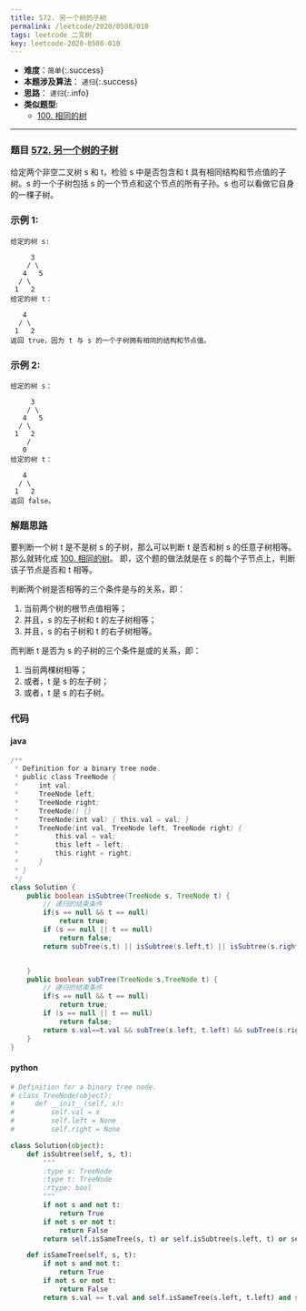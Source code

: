 ```yaml
---
title: 572. 另一个树的子树
permalink: /leetcode/2020/0508/010
tags: leetcode 二叉树
key: leetcode-2020-0508-010
---
```

- __难度__：`简单`{:.success}
- __本题涉及算法__： `递归`{:.success}
- __思路__：  `递归`{:.info}
- __类似题型__:
  - [100. 相同的树](/leetcode/2020/0508/011)

---

### 题目 [572. 另一个树的子树](https://leetcode-cn.com/problems/subtree-of-another-tree/)
给定两个非空二叉树 s 和 t，检验 s 中是否包含和 t 具有相同结构和节点值的子树。s 的一个子树包括 s 的一个节点和这个节点的所有子孙。s 也可以看做它自身的一棵子树。

### 示例 1:
```
给定的树 s:

     3
    / \
   4   5
  / \
 1   2
给定的树 t：

   4
  / \
 1   2
返回 true，因为 t 与 s 的一个子树拥有相同的结构和节点值。
```
### 示例 2:
```
给定的树 s：

     3
    / \
   4   5
  / \
 1   2
    /
   0
给定的树 t：

   4
  / \
 1   2
返回 false。
```



### 解题思路
要判断一个树 t 是不是树 s 的子树，那么可以判断 t 是否和树 s 的任意子树相等。那么就转化成 [100. 相同的树](/leetcode/2020/0508/011)。
即，这个题的做法就是在 s 的每个子节点上，判断该子节点是否和 t 相等。

判断两个树是否相等的三个条件是与的关系，即：

1. 当前两个树的根节点值相等；
2. 并且，s 的左子树和 t 的左子树相等；
3. 并且，s 的右子树和 t 的右子树相等。

而判断 t 是否为 s 的子树的三个条件是或的关系，即：

1. 当前两棵树相等；
2. 或者，t 是 s 的左子树；
3. 或者，t 是 s 的右子树。


### 代码
#### java
```java
/**
 * Definition for a binary tree node.
 * public class TreeNode {
 *     int val;
 *     TreeNode left;
 *     TreeNode right;
 *     TreeNode() {}
 *     TreeNode(int val) { this.val = val; }
 *     TreeNode(int val, TreeNode left, TreeNode right) {
 *         this.val = val;
 *         this.left = left;
 *         this.right = right;
 *     }
 * }
 */
class Solution {
    public boolean isSubtree(TreeNode s, TreeNode t) {
        // 递归的结束条件
        if(s == null && t == null)
            return true;
        if (s == null || t == null)
            return false;
        return subTree(s,t) || isSubtree(s.left,t) || isSubtree(s.right,t);


    }
    public boolean subTree(TreeNode s,TreeNode t) {
        // 递归的结束条件
        if(s == null && t == null)
            return true;
        if (s == null || t == null)
            return false;
        return s.val==t.val && subTree(s.left, t.left) && subTree(s.right,t.right);
    }
}
```

#### python
```python
# Definition for a binary tree node.
# class TreeNode(object):
#     def __init__(self, x):
#         self.val = x
#         self.left = None
#         self.right = None

class Solution(object):
    def isSubtree(self, s, t):
        """
        :type s: TreeNode
        :type t: TreeNode
        :rtype: bool
        """
        if not s and not t:
            return True
        if not s or not t:
            return False
        return self.isSameTree(s, t) or self.isSubtree(s.left, t) or self.isSubtree(s.right, t)

    def isSameTree(self, s, t):
        if not s and not t:
            return True
        if not s or not t:
            return False
        return s.val == t.val and self.isSameTree(s.left, t.left) and self.isSameTree(s.right, t.right)
```
